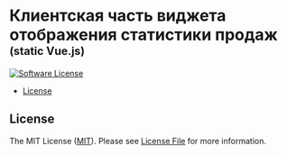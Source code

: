 <h1>Клиентская часть виджета отображения статистики продаж <sup><sup>(static Vue.js)</sup></sup></h1>


[![Software License][ico-license]](LICENSE)

- [License](#license)

## License

The MIT License ([MIT](https://opensource.org/licenses/MIT)). Please see [License File](LICENSE) for more information.

<!-- Icons -->

[ico-license]: https://img.shields.io/github/license/mashape/apistatus.svg
